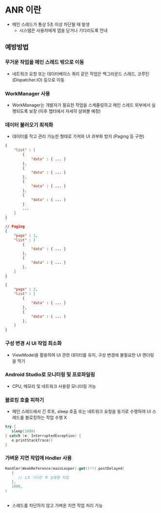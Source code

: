 # ANR 이란
- 메인 스레드가 통상 5초 이상 차단될 때 발생
   - 시스템은 사용자에게 앱을 닫거나 기다리도록 안내
## 예방방법
### 무거운 작업을 메인 스레드 밖으로 이동
- 네트워크 요청 또는 데이터베이스 쿼리 같은 작업은 백그라운드 스레드, 코루틴(Dispatcher.IO) 등으로 이동
### WorkManager 사용
- WorkManager는 개발자가 필요한 작업을 스케쥴링하고 메인 스레드 외부에서 실행되도록 보장 (이후 챕터에서 자세히 살펴볼 예정)
### 데이터 불러오기 최적화
- 데이터를 작고 관리 가능한 형태로 가져와 UI 과부화 방지 (Paging 등 구현)
```json
{
    "list" : [
        {
            "data" : { ... }
        },
        {
            "data" : { ... }
        },
        {
            "data" : { ... }
        },
        {
            "data" : { ... }
        }
        ...
    ]
}

// Paging
{
    "page" : 1,
    "list" : [
        {
            "data" : { ... }
        },
        {
            "data" : { ... }
        },
    ]
}

{
    "page" : 2,
    "list" : [
        {
            "data" : { ... }
        },
        {
            "data" : { ... }
        },
    ]
}
```
### 구성 변경 시 UI 작업 최소화
- ViewModel을 활용하여 UI 관련 데이터를 유지, 구성 변경에 불필요한 UI 랜더링을 막기
### Android Studio로 모니터링 및 프로파일링
- CPU, 메모리 및 네트워크 사용량 모니터링 가능
### 블로킹 호출 피하기
- 메인 스레드에서 긴 루프, sleep 호출 또는 네트워크 요청을 동기로 수행하여 UI 스레드를 블로킹하는 작업 수행 X
```kotlin
try {
   sleep(1000)
} catch (e: InterruptedException) {
   e.printStackTrace()
}
```
### 가벼운 지연 작업에 Hndler 사용
```kotlin
Handler(WeakReference(mainLooper).get()!!).postDelayed(
   {
      // 1초 기다린 후 실행할 작업
   },
   1000,
)
            
```
- 스레드를 차단하지 않고 가벼운 지연 작업 처리 가능
